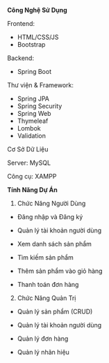 

**Công Nghệ Sử Dụng**

Frontend:

- HTML/CSS/JS
- Bootstrap

Backend:

- Spring Boot

Thư viện & Framework:

- Spring JPA
- Spring Security
- Spring Web
- Thymeleaf
- Lombok
- Validation

Cơ Sở Dữ Liệu

Server: MySQL

Công cụ: XAMPP

**Tính Năng Dự Án**

1. Chức Năng Người Dùng

* Đăng nhập và Đăng ký

* Quản lý tài khoản người dùng

* Xem danh sách sản phẩm

* Tìm kiếm sản phẩm

* Thêm sản phẩm vào giỏ hàng

* Thanh toán đơn hàng


2. Chức Năng Quản Trị
   
* Quản lý sản phẩm (CRUD)

* Quản lý tài khoản người dùng

* Quản lý đơn hàng

* Quản lý nhãn hiệu
